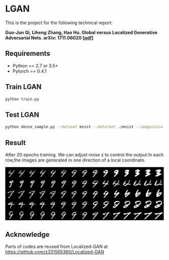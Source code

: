 # LGAN
This is the project for the following technical report:

**Guo-Jun Qi, Liheng Zhang, Hao Hu. Global versus Localized Generative Adversarial Nets. arXiv: 1711.06020 [[pdf](https://arxiv.org/pdf/1711.06020.pdf)]**

## Requirements
- Python == 2.7 or 3.5+
- Pytorch == 0.4.1

## Train LGAN

```bash
python train.py
```
## Test LGAN

```bash
python dense_sample.py --dataset mnist --dataroot ./mnist --imagesSize 32 --nz 10 --nc 1 --cuda --netG "./results/mnist/netG_epoch_24.pth" --outf "./results/mnist"
```

## Result
After 20 epochs training. We can adjust noise z to control the output.In each row,the images are generated in one direction of a local coordinate.

<p align="center">
    <img src="/images/result.png">
</p>

## Acknowledge
Parts of codes are reused from Localized-GAN at https://github.com/z331565360/Localized-GAN
